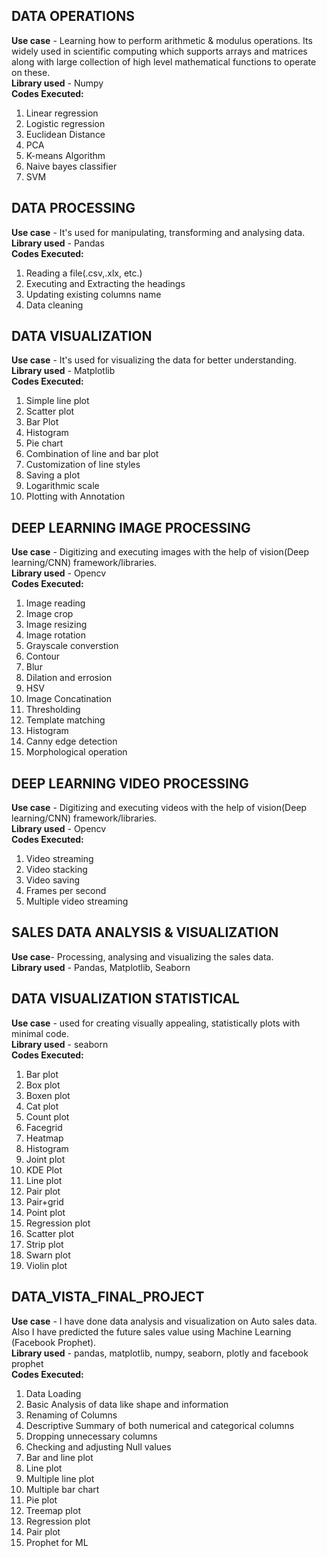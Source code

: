 ## DATA OPERATIONS
**Use case** - Learning how to perform arithmetic & modulus operations. Its widely used in scientific computing which supports arrays and matrices along with large collection of high level mathematical functions to operate on these. <br> 
**Library used** - Numpy <br>
**Codes Executed:** <br>
1. Linear regression
2. Logistic regression
3. Euclidean Distance
4. PCA
5. K-means Algorithm
6. Naive bayes classifier
7. SVM

## DATA PROCESSING
**Use case** - It's used for manipulating, transforming and analysing data. <br>
**Library used** - Pandas <br>
**Codes Executed:** <br>
1. Reading a file(.csv,.xlx, etc.)
2. Executing and Extracting the headings
3. Updating existing columns name
4. Data cleaning

## DATA VISUALIZATION
**Use case** - It's used for visualizing the data for better understanding. <br>
**Library used** - Matplotlib <br>
**Codes Executed:** <br>
1. Simple line plot
2. Scatter plot
3. Bar Plot
4. Histogram
5. Pie chart
6. Combination of line and bar plot
7. Customization of line styles
8. Saving a plot
9. Logarithmic scale
10. Plotting with Annotation

## DEEP LEARNING IMAGE PROCESSING
**Use case** - Digitizing and executing images with the help of vision(Deep learning/CNN) framework/libraries. <br>
**Library used** - Opencv <br>
**Codes Executed:** <br>
1. Image reading
2. Image crop
3. Image resizing
4. Image rotation
5. Grayscale converstion
6. Contour
7. Blur
8. Dilation and errosion
9. HSV
10. Image Concatination
11. Thresholding
12. Template matching
13. Histogram
14. Canny edge detection
15. Morphological operation

## DEEP LEARNING VIDEO PROCESSING
**Use case** - Digitizing and executing videos with the help of vision(Deep learning/CNN) framework/libraries. <br>
**Library used** - Opencv <br>
**Codes Executed:** <br>
1. Video streaming
2. Video stacking
3. Video saving
4. Frames per second
5. Multiple video streaming

## SALES DATA ANALYSIS & VISUALIZATION
**Use case**- Processing, analysing and visualizing the sales data. <br>
**Library used** - Pandas, Matplotlib, Seaborn <br>

## DATA VISUALIZATION STATISTICAL
**Use case** - used for creating visually appealing, statistically plots with minimal code. <br>
**Library used** - seaborn <br>
**Codes Executed:** <br>
1. Bar plot
2. Box plot
3. Boxen plot
4. Cat plot
5. Count plot
6. Facegrid
7. Heatmap
8. Histogram
9. Joint plot
10. KDE Plot
11. Line plot
12. Pair plot
13. Pair+grid
14. Point plot
15. Regression plot
16. Scatter plot
17. Strip plot
18. Swarn plot
19. Violin plot

## DATA_VISTA_FINAL_PROJECT
**Use case** - I have done data analysis and visualization on Auto sales data. Also I have predicted the future sales value using Machine Learning (Facebook Prophet). <br>
**Library used** - pandas, matplotlib, numpy, seaborn, plotly and facebook prophet <br>
**Codes Executed:** <br>
1. Data Loading
2. Basic Analysis of data like shape and information
3. Renaming of Columns
4. Descriptive Summary of both numerical and categorical columns
5. Dropping unnecessary columns
6. Checking and adjusting Null values
7. Bar and line plot
8. Line plot
9. Multiple line plot
10. Multiple bar chart
11. Pie plot
12. Treemap plot
13. Regression plot
14. Pair plot
15. Prophet for ML
